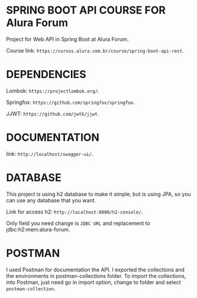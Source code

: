 # SPRING BOOT API COURSE FOR Alura Forum #

Project for Web API in Spring Boot at Alura Forum.

Course link: `https://cursos.alura.com.br/course/spring-boot-api-rest`.

# DEPENDENCIES #

Lombok: `https://projectlombok.org/`.

Springfox: `https://github.com/springfox/springfox`.

JJWT: `https://github.com/jwtk/jjwt`.

# DOCUMENTATION #

link: `http://localhost/swagger-ui/`.

# DATABASE #

This project is using h2 database to make it simple, but is using JPA, so you can use any database that you want.

Link for access h2: `http://localhost:8080/h2-console/`.

Only field you need change is `JDBC URL` and replacement to jdbc:h2:mem:alura-forum.

# POSTMAN #

I used Postman for documentation the API. I exported the collections and the environments in postman-collections 
folder. To import the collections, into Postman, just need go in import option, change to folder and select 
`postman-collection`.